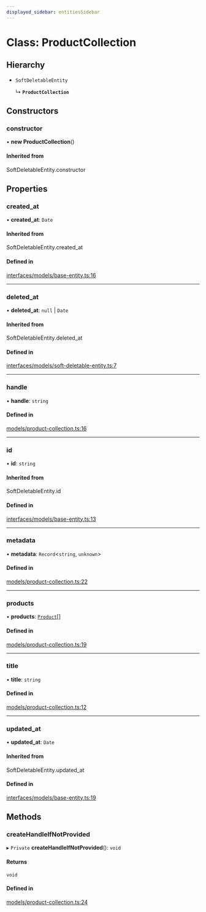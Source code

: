 ```yaml
---
displayed_sidebar: entitiesSidebar
---
```


# Class: ProductCollection

## Hierarchy

- `SoftDeletableEntity`

  ↳ **`ProductCollection`**

## Constructors

### constructor

• **new ProductCollection**()

#### Inherited from

SoftDeletableEntity.constructor

## Properties

### created\_at

• **created\_at**: `Date`

#### Inherited from

SoftDeletableEntity.created\_at

#### Defined in

[interfaces/models/base-entity.ts:16](https://github.com/hieunguyenzzz/medusa/blob/0b0d50b4/packages/medusa/src/interfaces/models/base-entity.ts#L16)

___

### deleted\_at

• **deleted\_at**: ``null`` \| `Date`

#### Inherited from

SoftDeletableEntity.deleted\_at

#### Defined in

[interfaces/models/soft-deletable-entity.ts:7](https://github.com/hieunguyenzzz/medusa/blob/0b0d50b4/packages/medusa/src/interfaces/models/soft-deletable-entity.ts#L7)

___

### handle

• **handle**: `string`

#### Defined in

[models/product-collection.ts:16](https://github.com/hieunguyenzzz/medusa/blob/0b0d50b4/packages/medusa/src/models/product-collection.ts#L16)

___

### id

• **id**: `string`

#### Inherited from

SoftDeletableEntity.id

#### Defined in

[interfaces/models/base-entity.ts:13](https://github.com/hieunguyenzzz/medusa/blob/0b0d50b4/packages/medusa/src/interfaces/models/base-entity.ts#L13)

___

### metadata

• **metadata**: `Record`<`string`, `unknown`\>

#### Defined in

[models/product-collection.ts:22](https://github.com/hieunguyenzzz/medusa/blob/0b0d50b4/packages/medusa/src/models/product-collection.ts#L22)

___

### products

• **products**: [`Product`](Product.md)[]

#### Defined in

[models/product-collection.ts:19](https://github.com/hieunguyenzzz/medusa/blob/0b0d50b4/packages/medusa/src/models/product-collection.ts#L19)

___

### title

• **title**: `string`

#### Defined in

[models/product-collection.ts:12](https://github.com/hieunguyenzzz/medusa/blob/0b0d50b4/packages/medusa/src/models/product-collection.ts#L12)

___

### updated\_at

• **updated\_at**: `Date`

#### Inherited from

SoftDeletableEntity.updated\_at

#### Defined in

[interfaces/models/base-entity.ts:19](https://github.com/hieunguyenzzz/medusa/blob/0b0d50b4/packages/medusa/src/interfaces/models/base-entity.ts#L19)

## Methods

### createHandleIfNotProvided

▸ `Private` **createHandleIfNotProvided**(): `void`

#### Returns

`void`

#### Defined in

[models/product-collection.ts:24](https://github.com/hieunguyenzzz/medusa/blob/0b0d50b4/packages/medusa/src/models/product-collection.ts#L24)
